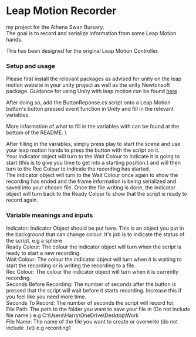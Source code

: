 # Leap Motion Recorder
my project for the Athena Swan Bursary.\
The goal is to record and serialize information from some Leap Motion hands.

This has been designed for the original Leap Motion Controller.

### Setup and usage
Please first install the relevant packages as advised for unity on the leap motion website in your unity project as well as the unity Newtonsoft package. Guidance
for using Unity with leap motion can be found [here](https://docs.ultraleap.com/xr-and-tabletop/xr/unity/getting-started/index.html).

After doing so, add the ButtonReponse.cs script onto a Leap Motion button's button pressed event function in Unity and fill in the relevant variables. 

More information of what to fill in the variables with can be found at the bottom of the README. \

After filling in the variables, simply press play to start the scene and use your leap motion hands to press the button with the script on it.\
Your indicator object will turn to the Wait Colour to indicate it is going to start (this is to give you time to get into a starting position.) and will then turn to the Rec Colour to
indicate the recording has started. \
The indicator object will turn to the Wait Colour once again to show the recording has ended and the frame information is being serialized and saved into your chosen file. 
Once the file writing is done, the indicator object will turn back to the Ready Colour to show that the script is ready to record again.

### Variable meanings and inputs
Indicator: Indicator Object should be put here. This is an object you put in the background that can change colour. It's job is to indicate the status of the script. e.g a sphere\
Ready Colour: The colour the indicator object will turn when the script is ready to start a new recording.\
Wait Colour: The colour the indicator object will turn when it is waiting to start the recording or is writing the recording to a file.\
Rec Colour: The colour the indicator object will turn when it is currently recording.\
Seconds Before Recording: The number of seconds after the button is pressed that the script will wait before it starts recording. Increase this if you feel like you need more time.\
Seconds To Record: The number of seconds the script will record for.\
File Path: The path to the folder you want to save your file in (Do not include file name.) e.g C:\Users\Harry\OneDrive\Desktop\Work\
File Name: The name of the file you want to create or overwrite (do not include .txt) e.g recording1
